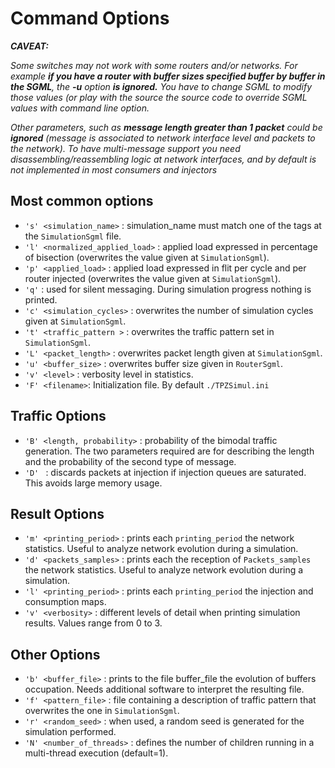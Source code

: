 # Command Options #

**_CAVEAT:_**

_Some switches may not  work with some routers and/or networks. For example **if you have a router with buffer sizes specified buffer by buffer in the SGML**, the **-u** option **is ignored.** You have to change SGML to modify those values (or play with the source the source code to override SGML values with command line option._

_Other parameters, such as **message length greater than 1 packet** could be **ignored** (message is associated to network interface level and packets to the network). To have multi-message support you need disassembling/reassembling logic at network interfaces, and by default is not implemented in most consumers and injectors_

## Most common options ##

  * `'s' <simulation_name>` : simulation\_name must match one of the tags at the `SimulationSgml` file.
  * `'l' <normalized_applied_load>` : applied load expressed in percentage of bisection (overwrites the value given at `SimulationSgml`).
  * `'p' <applied_load>` : applied load expressed in flit per cycle and per router injected (overwrites the value given at `SimulationSgml`).
  * `'q'` : used for silent messaging. During simulation progress nothing is printed.
  * `'c' <simulation_cycles>` : overwrites the number of simulation cycles given at `SimulationSgml`.
  * `'t' <traffic_pattern >` : overwrites the traffic pattern set in `SimulationSgml`.
  * `'L' <packet_length>` : overwrites packet length given at `SimulationSgml`.
  * `'u' <buffer_size>` : overwrites buffer size given in `RouterSgml`.
  * `'v' <level>` : verbosity level in statistics.
  * `'F' <filename>`: Initialization file. By default `./TPZSimul.ini`

## Traffic Options ##
  * `'B' <length, probability>` : probability of the bimodal traffic generation. The two parameters required are for describing the length and the probability of the second type of message.
  * `'D' ` : discards packets at injection if injection queues are saturated. This avoids large memory usage.

## Result Options ##
  * `'m' <printing_period>` : prints each `printing_period` the network statistics. Useful to analyze network evolution during a simulation.
  * `'d' <packets_samples>` : prints each the reception of `Packets_samples` the network statistics. Useful to analyze network evolution during a simulation.
  * `'l' <printing_period>` : prints each `printing_period` the injection and consumption maps.
  * `'v' <verbosity>` : different levels of detail when printing simulation results. Values range from 0 to 3.

## Other Options ##
  * `'b' <buffer_file>` : prints to the file buffer\_file the evolution of buffers occupation. Needs additional software to interpret the resulting file.
  * `'f' <pattern_file>` : file containing a description of traffic pattern that overwrites the one in `SimulationSgml`.
  * `'r' <random_seed>` : when used, a random seed is generated for the simulation performed.
  * `'N' <number_of_threads>` : defines the number of children running in a multi-thread execution (default=1).